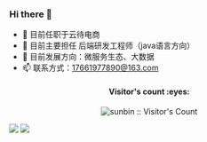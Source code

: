 ### Hi there 👋

- 🔭 目前任职于云待电商
- 🌱 目前主要担任 后端研发工程师（java语言方向）
- 🤔 目前发展方向：微服务生态、大数据
- 📫 联系方式：17661977890@163.com


<h4 align="center">Visitor's count :eyes:</h4>
<p align="center"><img src="https://profile-counter.glitch.me/{17661977890}/count.svg" alt="sunbin :: Visitor's Count" /></p>

<img src="https://github-readme-stats.vercel.app/api?username=17661977890&theme=vue&show_icons=true" />

<img src="https://github-readme-stats.vercel.app/api/top-langs/?username=17661977890&langs_count=10&theme=flag-india&layout=compact" />
